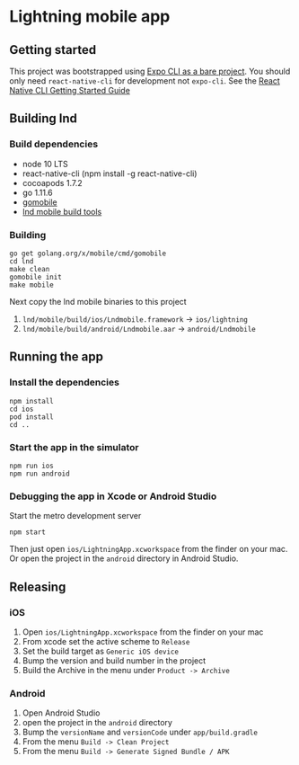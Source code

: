 Lightning mobile app
==========

## Getting started

This project was bootstrapped using [Expo CLI as a bare project](https://blog.expo.io/you-can-now-use-expo-apis-in-any-react-native-app-7c3a93041331). You should only need `react-native-cli` for development not `expo-cli`. See the [React Native CLI Getting Started Guide](https://facebook.github.io/react-native/docs/getting-started.html)

## Building lnd

### Build dependencies

* node 10 LTS
* react-native-cli (npm install -g react-native-cli)
* cocoapods 1.7.2
* go 1.11.6
* [gomobile](https://github.com/golang/go/wiki/Mobile)
* [lnd mobile build tools](https://github.com/lightninglabs/lnd/tree/mobile-build-tool)

### Building

```
go get golang.org/x/mobile/cmd/gomobile
cd lnd
make clean
gomobile init
make mobile
```

Next copy the lnd mobile binaries to this project

1. `lnd/mobile/build/ios/Lndmobile.framework` -> `ios/lightning`
2. `lnd/mobile/build/android/Lndmobile.aar` -> `android/Lndmobile`

## Running the app

### Install the dependencies

```
npm install
cd ios
pod install
cd ..
```

### Start the app in the simulator

```
npm run ios
npm run android
```

### Debugging the app in Xcode or Android Studio

Start the metro development server

```
npm start
```

Then just open `ios/LightningApp.xcworkspace` from the finder on your mac. Or open the project in the `android` directory in Android Studio.

## Releasing

### iOS

1. Open `ios/LightningApp.xcworkspace` from the finder on your mac
2. From xcode set the active scheme to `Release`
3. Set the build target as `Generic iOS device`
4. Bump the version and build number in the project
5. Build the Archive in the menu under `Product -> Archive`

### Android

1. Open Android Studio
2. open the project in the `android` directory
3. Bump the `versionName` and `versionCode` under `app/build.gradle`
4. From the menu `Build -> Clean Project`
5. From the menu `Build -> Generate Signed Bundle / APK`
